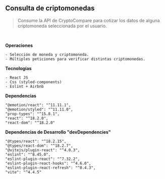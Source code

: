 ## Consulta de criptomonedas

> Consume la API de CryptoCompare para cotizar los datos de alguna criptomoneda seleccionada por el usuario.

<br>

**Operaciones**

```
- Selección de moneda y criptomoneda.
- Múltiples peticiones para verificar distintas criptomonedas.
```

**Tecnologías**

```
- React JS
- Css (styled-components)
- Eslint + Airbnb
```

**Dependencias**

```
"@emotion/react": "^11.11.1",
"@emotion/styled": "^11.11.0",
"prop-types": "^15.8.1",
"react": "^18.2.0",
"react-dom": "^18.2.0"
```

**Dependencias de Desarrollo "devDependencies"**

```
"@types/react": "^18.2.15",
"@types/react-dom": "^18.2.7",
"@vitejs/plugin-react": "^4.0.3",
"eslint": "^8.45.0",
"eslint-plugin-react": "^7.32.2",
"eslint-plugin-react-hooks": "^4.6.0",
"eslint-plugin-react-refresh": "^0.4.3",
"vite": "^4.4.5"
```
